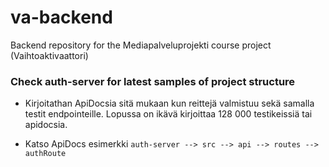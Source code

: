# va-backend
Backend repository for the Mediapalveluprojekti course project (Vaihtoaktivaattori)

### Check auth-server for latest samples of project structure

- Kirjoitathan ApiDocsia sitä mukaan kun reittejä valmistuu sekä samalla testit endpointeille. Lopussa on ikävä kirjoittaa 128 000 testikeissiä tai apidocsia.

- Katso ApiDocs esimerkki `auth-server --> src --> api --> routes --> authRoute`